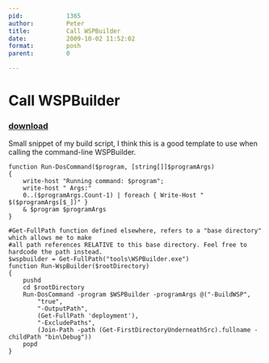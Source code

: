 ```yaml
---
pid:            1365
author:         Peter
title:          Call WSPBuilder
date:           2009-10-02 11:52:02
format:         posh
parent:         0

---
```


# Call WSPBuilder

### [download](//scripts/1365.ps1)

Small snippet of my build script, I think this is a good template to use when calling the command-line WSPBuilder.

```posh
function Run-DosCommand($program, [string[]]$programArgs)
{
	write-host "Running command: $program";
	write-host " Args:"
	0..($programArgs.Count-1) | foreach { Write-Host "  $($programArgs[$_])" }
	& $program $programArgs
}

#Get-FullPath function defined elsewhere, refers to a "base directory" which allows me to make
#all path references RELATIVE to this base directory. Feel free to hardcode the path instead.
$wspbuilder = Get-FullPath("tools\WSPBuilder.exe")
function Run-WspBuilder($rootDirectory)
{
	pushd
	cd $rootDirectory
	Run-DosCommand -program $WSPBuilder -programArgs @("-BuildWSP", 
		"true", 
		"-OutputPath", 
		(Get-FullPath 'deployment'), 
		"-ExcludePaths",
		(Join-Path -path (Get-FirstDirectoryUnderneathSrc).fullname -childPath "bin\Debug"))
	popd
}


```
